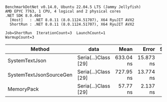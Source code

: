 ```

BenchmarkDotNet v0.14.0, Ubuntu 22.04.5 LTS (Jammy Jellyfish)
AMD EPYC 7763, 1 CPU, 4 logical and 2 physical cores
.NET SDK 8.0.404
  [Host]   : .NET 8.0.11 (8.0.1124.51707), X64 RyuJIT AVX2
  ShortRun : .NET 8.0.11 (8.0.1124.51707), X64 RyuJIT AVX2

Job=ShortRun  IterationCount=3  LaunchCount=1  
WarmupCount=3  

```
| Method                  | data                 | Mean      | Error     | StdDev   | Min       | Max       | Gen0   | Allocated |
|------------------------ |--------------------- |----------:|----------:|---------:|----------:|----------:|-------:|----------:|
| SystemTextJson          | Seria(...)Class [29] | 633.04 ns | 15.873 ns | 0.870 ns | 632.29 ns | 634.00 ns | 0.0038 |     392 B |
| SystemTextJsonSourceGen | Seria(...)Class [29] | 727.95 ns | 13.774 ns | 0.755 ns | 727.08 ns | 728.40 ns | 0.0048 |     464 B |
| MemoryPack              | Seria(...)Class [29] |  57.77 ns |  2.137 ns | 0.117 ns |  57.70 ns |  57.90 ns | 0.0014 |     120 B |
